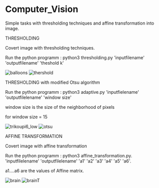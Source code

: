 # Computer_Vision
Simple tasks with thresholding techniques and affine transformation into image.

THRESHOLDING

Covert image with thresholding techniques.

Run the python programm : python3 thresholding.py 'inputfilename' 'outputfilename' 'theshold k'
  
  
![balloons](https://user-images.githubusercontent.com/81445900/113358868-425ca780-934f-11eb-8737-e709332ecad4.png)
![thershold](https://user-images.githubusercontent.com/81445900/113362112-4213da80-9356-11eb-84b8-ddb20cb7595f.png)

THRESHOLDING with modified Otsu algorithm

Run the python programm : python3 adaptive.py 'inputfielename' 'outputfilelename' 'window
size'

window size is the size of the neighborhood of pixels

for window size = 15

![trikoupi6_low](https://user-images.githubusercontent.com/81445900/113429856-dc6d3000-93e1-11eb-856f-c48f40f24b53.png)
![otsu](https://user-images.githubusercontent.com/81445900/113430136-543b5a80-93e2-11eb-993a-0d44d7473d3a.png)


AFFINE TRANSFORMATION

Covert image with affine transformation

Run the python programm : python3 affine_transformation.py. 'inputfilelename' 'outputfilelename' 'a1' 'a2' 'a3' 'a4' 'a5' 'a6'.
  
a1....a6 are the values of Affine matrix.


![brain](https://user-images.githubusercontent.com/81445900/113358336-4cca7180-934e-11eb-9e57-c46f7f4d1ee7.png)
![brainT](https://user-images.githubusercontent.com/81445900/113362183-77b8c380-9356-11eb-9a32-ed366117b1fe.png)



